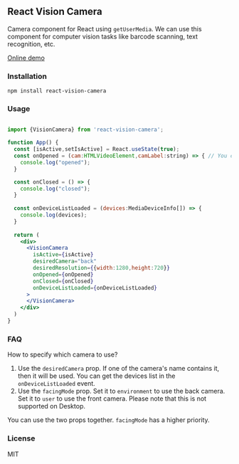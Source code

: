 
## React Vision Camera

Camera component for React using `getUserMedia`. We can use this component for computer vision tasks like barcode scanning, text recognition, etc.

[Online demo](https://shiny-naiad-b61af3.netlify.app/)

### Installation

```
npm install react-vision-camera
```

### Usage

```jsx

import {VisionCamera} from 'react-vision-camera';

function App() {
  const [isActive,setIsActive] = React.useState(true);
  const onOpened = (cam:HTMLVideoElement,camLabel:string) => { // You can access the video element in the onOpened event
    console.log("opened"); 
  }

  const onClosed = () => {
    console.log("closed");
  }
  
  const onDeviceListLoaded = (devices:MediaDeviceInfo[]) => {
    console.log(devices);
  }
  
  return (
    <div>
      <VisionCamera 
        isActive={isActive}
        desiredCamera="back"
        desiredResolution={{width:1280,height:720}}
        onOpened={onOpened}
        onClosed={onClosed}
        onDeviceListLoaded={onDeviceListLoaded}
      >
      </VisionCamera>
    </div>
  )
}

```

### FAQ

How to specify which camera to use?

1. Use the `desiredCamera` prop. If one of the camera's name contains it, then it will be used. You can get the devices list in the `onDeviceListLoaded` event.
2. Use the `facingMode` prop. Set it to `environment` to use the back camera. Set it to `user` to use the front camera. Please note that this is not supported on Desktop.

You can use the two props together. `facingMode` has a higher priority.

### License

MIT